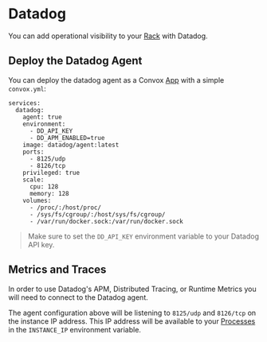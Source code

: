 # Datadog

You can add operational visibility to your [Rack](../reference/primitives/rack) with Datadog.

## Deploy the Datadog Agent

You can deploy the datadog agent as a Convox [App](../reference/primitives/app) with
a simple `convox.yml`:

    services:
      datadog:
        agent: true
        environment:
          - DD_API_KEY
          - DD_APM_ENABLED=true
        image: datadog/agent:latest
        ports:
          - 8125/udp
          - 8126/tcp
        privileged: true
        scale:
          cpu: 128
          memory: 128
        volumes:
          - /proc/:/host/proc/
          - /sys/fs/cgroup/:/host/sys/fs/cgroup/
          - /var/run/docker.sock:/var/run/docker.sock

> Make sure to set the `DD_API_KEY` environment variable to your Datadog API key.

## Metrics and Traces

In order to use Datadog's APM, Distributed Tracing, or Runtime Metrics you will need
to connect to the Datadog agent.

The agent configuration above will be listening to `8125/udp` and `8126/tcp` on the instance
IP address. This IP address will be available to your [Processes](../../reference/primitives/app/process.md)
in the `INSTANCE_IP` environment variable.
